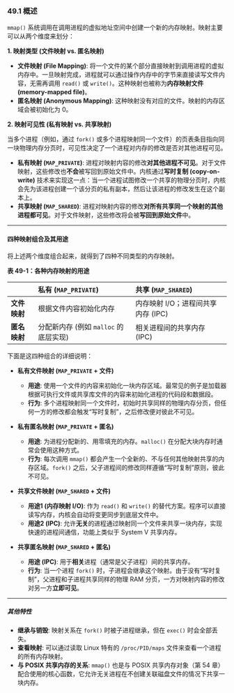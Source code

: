 ### **49.1 概述**

`mmap()` 系统调用在调用进程的虚拟地址空间中创建一个新的内存映射。映射主要可以从两个维度来划分：

**1. 映射类型 (文件映射 vs. 匿名映射)**

* **文件映射 (File Mapping)**: 将一个文件的某个部分直接映射到调用进程的虚拟内存中。一旦映射完成，进程就可以通过操作内存中的字节来直接读写文件内容，无需再调用 `read()` 或 `write()`。这种映射也被称为**内存映射文件 (memory-mapped file)**。
* **匿名映射 (Anonymous Mapping)**: 这种映射没有对应的文件。映射的内存区域会被初始化为 0。

**2. 映射可见性 (私有映射 vs. 共享映射)**

当多个进程（例如，通过 `fork()` 或多个进程映射同一个文件）的页表条目指向同一块物理内存分页时，可见性决定了一个进程对内存的修改是否对其他进程可见。

* **私有映射 (`MAP_PRIVATE`)**: 进程对映射内容的修改**对其他进程不可见**。对于文件映射，这些修改也**不会**被写回到原始文件中。内核通过**写时复制 (copy-on-write)** 技术来实现这一点：当一个进程试图修改一个共享的物理分页时，内核会先为该进程创建一个该分页的私有副本，然后让该进程的修改发生在这个副本上。
* **共享映射 (`MAP_SHARED`)**: 进程对映射内容的修改**对所有共享同一个映射的其他进程都可见**。对于文件映射，这些修改将会被**写回到原始文件**中。

---

#### **四种映射组合及其用途**

将上述两个维度组合起来，就得到了四种不同类型的内存映射。

**表 49-1：各种内存映射的用途**

|          | **私有 (`MAP_PRIVATE`)**    | **共享 (`MAP_SHARED`)**  |
| :------- | :------------------------ | :--------------------- |
| **文件映射** | 根据文件内容初始化内存               | 内存映射 I/O；进程间共享内存 (IPC) |
| **匿名映射** | 分配新内存 (例如 `malloc` 的底层实现) | 相关进程间的共享内存 (IPC)       |

下面是这四种组合的详细说明：

* **私有文件映射 (`MAP_PRIVATE` + 文件)**
    * **用途**: 使用一个文件的内容来初始化一块内存区域。最常见的例子是加载器根据可执行文件或共享库文件的内容来初始化进程的代码段和数据段。
    * **行为**: 多个进程映射同一个文件时，初始时共享同样的物理内存分页，但任何一方的修改都会触发“写时复制”，之后修改便对彼此不可见。

* **私有匿名映射 (`MAP_PRIVATE` + 匿名)**
    * **用途**: 为进程分配新的、用零填充的内存。`malloc()` 在分配大块内存时通常会使用这种方式。
    * **行为**: 每次调用 `mmap()` 都会产生一个全新的、不与任何其他映射共享的内存区域。`fork()` 之后，父子进程间的修改同样遵循“写时复制”原则，彼此不可见。

* **共享文件映射 (`MAP_SHARED` + 文件)**
    * **用途1 (内存映射 I/O)**: 作为 `read()` 和 `write()` 的替代方案。程序可以直接读写内存，内核会自动将变更同步到底层文件中。
    * **用途2 (IPC)**: 允许**无关**的进程通过映射同一个文件来共享一块内存，实现快速的进程间通信，功能上类似于 System V 共享内存。

* **共享匿名映射 (`MAP_SHARED` + 匿名)**
    * **用途 (IPC)**: 用于**相关**进程（通常是父子进程）间的共享内存。
    * **行为**: 当一个进程 `fork()` 时，子进程会继承这个映射。由于没有“写时复制”，父进程和子进程共享同样的物理 RAM 分页，一方对映射内容的修改对另一方**立即可见**。

---

##### **其他特性**
* **继承与销毁**: 映射关系在 `fork()` 时被子进程继承，但在 `exec()` 时会全部丢失。
* **查看映射**: 可以通过读取 Linux 特有的 `/proc/PID/maps` 文件来查看一个进程的所有内存映射。
* **与 POSIX 共享内存的关系**: `mmap()` 也是与 POSIX 共享内存对象（第 54 章）配合使用的核心函数，它允许无关进程在不创建关联磁盘文件的情况下共享一块内存。